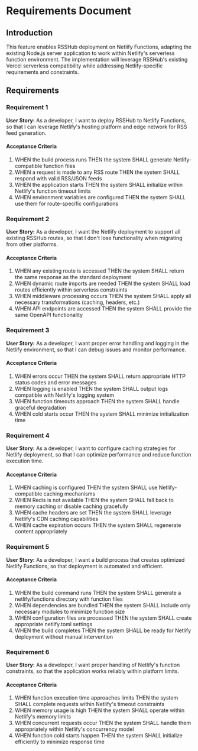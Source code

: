 # Requirements Document

## Introduction

This feature enables RSSHub deployment on Netlify Functions, adapting the existing Node.js server application to work within Netlify's serverless function environment. The implementation will leverage RSSHub's existing Vercel serverless compatibility while addressing Netlify-specific requirements and constraints.

## Requirements

### Requirement 1

**User Story:** As a developer, I want to deploy RSSHub to Netlify Functions, so that I can leverage Netlify's hosting platform and edge network for RSS feed generation.

#### Acceptance Criteria

1. WHEN the build process runs THEN the system SHALL generate Netlify-compatible function files
2. WHEN a request is made to any RSS route THEN the system SHALL respond with valid RSS/JSON feeds
3. WHEN the application starts THEN the system SHALL initialize within Netlify's function timeout limits
4. WHEN environment variables are configured THEN the system SHALL use them for route-specific configurations

### Requirement 2

**User Story:** As a developer, I want the Netlify deployment to support all existing RSSHub routes, so that I don't lose functionality when migrating from other platforms.

#### Acceptance Criteria

1. WHEN any existing route is accessed THEN the system SHALL return the same response as the standard deployment
2. WHEN dynamic route imports are needed THEN the system SHALL load routes efficiently within serverless constraints
3. WHEN middleware processing occurs THEN the system SHALL apply all necessary transformations (caching, headers, etc.)
4. WHEN API endpoints are accessed THEN the system SHALL provide the same OpenAPI functionality

### Requirement 3

**User Story:** As a developer, I want proper error handling and logging in the Netlify environment, so that I can debug issues and monitor performance.

#### Acceptance Criteria

1. WHEN errors occur THEN the system SHALL return appropriate HTTP status codes and error messages
2. WHEN logging is enabled THEN the system SHALL output logs compatible with Netlify's logging system
3. WHEN function timeouts approach THEN the system SHALL handle graceful degradation
4. WHEN cold starts occur THEN the system SHALL minimize initialization time

### Requirement 4

**User Story:** As a developer, I want to configure caching strategies for Netlify deployment, so that I can optimize performance and reduce function execution time.

#### Acceptance Criteria

1. WHEN caching is configured THEN the system SHALL use Netlify-compatible caching mechanisms
2. WHEN Redis is not available THEN the system SHALL fall back to memory caching or disable caching gracefully
3. WHEN cache headers are set THEN the system SHALL leverage Netlify's CDN caching capabilities
4. WHEN cache expiration occurs THEN the system SHALL regenerate content appropriately

### Requirement 5

**User Story:** As a developer, I want a build process that creates optimized Netlify Functions, so that deployment is automated and efficient.

#### Acceptance Criteria

1. WHEN the build command runs THEN the system SHALL generate a netlify/functions directory with function files
2. WHEN dependencies are bundled THEN the system SHALL include only necessary modules to minimize function size
3. WHEN configuration files are processed THEN the system SHALL create appropriate netlify.toml settings
4. WHEN the build completes THEN the system SHALL be ready for Netlify deployment without manual intervention

### Requirement 6

**User Story:** As a developer, I want proper handling of Netlify's function constraints, so that the application works reliably within platform limits.

#### Acceptance Criteria

1. WHEN function execution time approaches limits THEN the system SHALL complete requests within Netlify's timeout constraints
2. WHEN memory usage is high THEN the system SHALL operate within Netlify's memory limits
3. WHEN concurrent requests occur THEN the system SHALL handle them appropriately within Netlify's concurrency model
4. WHEN function cold starts happen THEN the system SHALL initialize efficiently to minimize response time